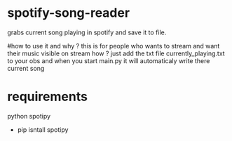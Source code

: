 # spotify-song-reader
grabs current song playing in spotify and save it to file.

#how to use it and why ?
this is for people who wants to stream and want their music visible on stream how ?
just add the txt file currently_playing.txt to your obs and when you start main.py
it will automaticaly write there current song

# requirements
python
spotipy
- pip isntall spotipy
